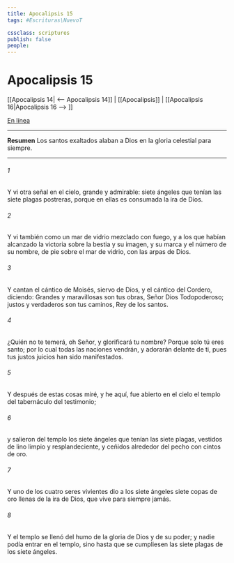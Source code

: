 ```yaml
---
title: Apocalipsis 15
tags: #Escrituras\NuevoT

cssclass: scriptures
publish: false
people:
---
```


# Apocalipsis 15
[[Apocalipsis 14| <-- Apocalipsis 14]] | [[Apocalipsis]] | [[Apocalipsis 16|Apocalipsis 16 --> ]]

[En línea](https://churchofjesuschrist.org/study/scriptures/nt/rev/15?lang=spa)

---
__Resumen__
Los santos exaltados alaban a Dios en la gloria celestial para siempre.

---
###### 1 
Y vi otra señal en el cielo, grande y admirable: siete ángeles que tenían las siete plagas postreras, porque en ellas es consumada la ira de Dios.

###### 2 
Y vi también como un mar de vidrio mezclado con fuego, y a los que habían alcanzado la victoria sobre la bestia y su imagen, y su marca y el número de su nombre, de pie sobre el mar de vidrio, con las arpas de Dios.

###### 3 
Y cantan el cántico de Moisés, siervo de Dios, y el cántico del Cordero, diciendo: Grandes y maravillosas son tus obras, Señor Dios Todopoderoso; justos y verdaderos son tus caminos, Rey de los santos.

###### 4 
¿Quién no te temerá, oh Señor, y glorificará tu nombre? Porque solo tú eres santo; por lo cual todas las naciones vendrán, y adorarán delante de ti, pues tus justos juicios han sido manifestados.

###### 5 
Y después de estas cosas miré, y he aquí, fue abierto en el cielo el templo del tabernáculo del testimonio;

###### 6 
y salieron del templo los siete ángeles que tenían las siete plagas, vestidos de lino limpio y resplandeciente, y ceñidos alrededor del pecho con cintos de oro.

###### 7 
Y uno de los cuatro seres vivientes dio a los siete ángeles siete copas de oro llenas de la ira de Dios, que vive para siempre jamás.

###### 8 
Y el templo se llenó del humo de la gloria de Dios y de su poder; y nadie podía entrar en el templo, sino hasta que se cumpliesen las siete plagas de los siete ángeles.

